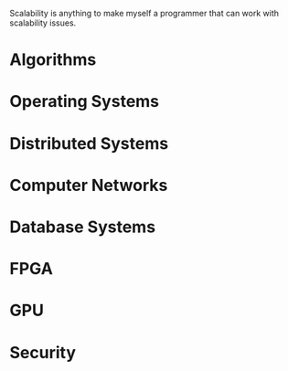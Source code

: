 Scalability is anything to make myself a programmer that can work with scalability issues. 

# Algorithms

# Operating Systems

# Distributed Systems

# Computer Networks

# Database Systems

# FPGA

# GPU 

# Security

